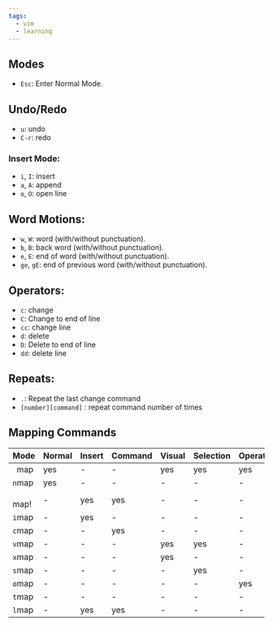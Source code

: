 ```yaml
---
tags:
  - vim
  - learning
---
```

## Modes

- `Esc`: Enter Normal Mode.

## Undo/Redo

- `u`: undo
- `C-r`: redo

### Insert Mode:

- `i`, `I`: insert
- `a`, `A`: append
- `o`, `O`: open line

## Word Motions:

- `w`, `W`: word (with/without punctuation).
- `b`, `B`: back word (with/without punctuation).
- `e`, `E`: end of word (with/without punctuation).
- `ge`, `gE`: end of previous word (with/without punctuation).

## Operators:
- `c`: change
- `C`: Change to end of line
- `cc`: change line
- `d`: delete
- `D`: Delete to end of line
- `dd`: delete line

## Repeats:
- `.`: Repeat the last change command
- `[number][command]` : repeat command number of times


## Mapping Commands

| Mode    | Normal | Insert | Command | Visual | Selection | Operator | Terminal | Language |
| ------- | ------ | ------ | ------- | ------ | --------- | -------- | -------- | -------- |
| ` `map  | yes    | -      | -       | yes    | yes       | yes      | -        | -        |
| `n`map  | yes    | -      | -       | -      | -         | -        | -        | -        |
| ` `map! | -      | yes    | yes     | -      | -         | -        | -        | -        |
| `i`map  | -      | yes    | -       | -      | -         | -        | -        | -        |
| `c`map  | -      | -      | yes     | -      | -         | -        | -        | -        |
| `v`map  | -      | -      | -       | yes    | yes       | -        | -        | -        |
| `x`map  | -      | -      | -       | yes    | -         | -        | -        | -        |
| `s`map  | -      | -      | -       | -      | yes       | -        | -        | -        |
| `o`map  | -      | -      | -       | -      | -         | yes      | -        | -        |
| `t`map  | -      | -      | -       | -      | -         | -        | yes      | -        |
| `l`map  | -      | yes    | yes     | -      | -         | -        | -        | yes      |


